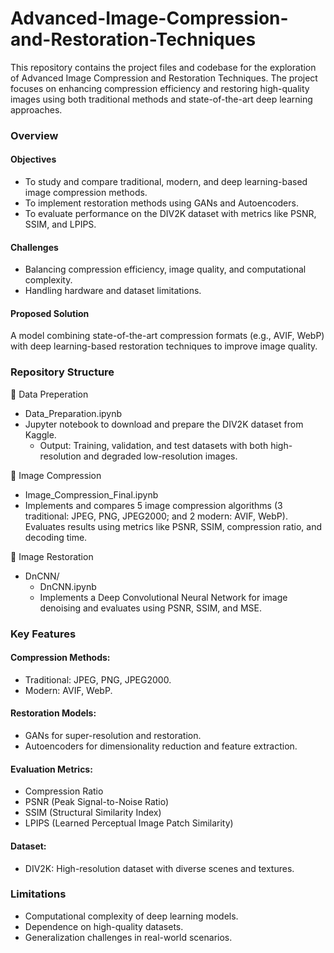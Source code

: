 # Advanced-Image-Compression-and-Restoration-Techniques

This repository contains the project files and codebase for the exploration of Advanced Image Compression and Restoration Techniques. The project focuses on enhancing compression efficiency and restoring high-quality images using both traditional methods and state-of-the-art deep learning approaches.

### Overview
#### Objectives
- To study and compare traditional, modern, and deep learning-based image compression methods.
- To implement restoration methods using GANs and Autoencoders.
- To evaluate performance on the DIV2K dataset with metrics like PSNR, SSIM, and LPIPS.

#### Challenges
- Balancing compression efficiency, image quality, and computational complexity.
- Handling hardware and dataset limitations.

#### Proposed Solution
A model combining state-of-the-art compression formats (e.g., AVIF, WebP) with deep learning-based restoration techniques to improve image quality.

### Repository Structure
📁 Data Preperation
- Data_Preparation.ipynb
- Jupyter notebook to download and prepare the DIV2K dataset from Kaggle.
    - Output: Training, validation, and test datasets with both high-resolution and degraded low-resolution images.

📁 Image Compression
- Image_Compression_Final.ipynb
- Implements and compares 5 image compression algorithms (3 traditional: JPEG, PNG, JPEG2000; and 2 modern: AVIF, WebP). Evaluates results using metrics like PSNR, SSIM, compression ratio, and decoding time.

📁 Image Restoration
- DnCNN/
    - DnCNN.ipynb
    - Implements a Deep Convolutional Neural Network for image denoising and evaluates using PSNR, SSIM, and MSE.

### Key Features
#### Compression Methods:

- Traditional: JPEG, PNG, JPEG2000.
- Modern: AVIF, WebP.

#### Restoration Models:

- GANs for super-resolution and restoration.
- Autoencoders for dimensionality reduction and feature extraction.

#### Evaluation Metrics:

- Compression Ratio
- PSNR (Peak Signal-to-Noise Ratio)
- SSIM (Structural Similarity Index)
- LPIPS (Learned Perceptual Image Patch Similarity)

#### Dataset:
- DIV2K: High-resolution dataset with diverse scenes and textures.


### Limitations
- Computational complexity of deep learning models.
- Dependence on high-quality datasets.
- Generalization challenges in real-world scenarios.
